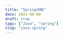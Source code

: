 ```yaml
---
title: "Spring详解"
date: 2021-00-00
draft: true
tags: ["Java", "spring"]
slug: "java-spring"
---
```


